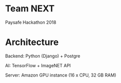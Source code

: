 # Team NEXT
Paysafe Hackathon 2018

# Architecture
Backend:    Python (Django) + Postgre

AI:         TensorFlow + ImageNET API

Server:     Amazon GPU instance (16 x CPU, 32 GB RAM)